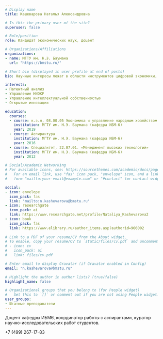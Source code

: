 ```yaml
---
# Display name
title: Кашеварова Наталья Александровна

# Is this the primary user of the site?
superuser: false

# Role/position
role: Кандидат экономических наук, доцент

# Organizations/Affiliations
organizations:
- name: МГТУ им. Н.Э. Баумана
  url: "https://bmstu.ru/"

# Short bio (displayed in user profile at end of posts)
bio: Научные интересы лежат в области инструментов цифровой экономики, управления НИОКР, управления интеллектуальной собственностью, открытых инноваций

interests:
- Патентный анализ
- Управление НИОКР
- Управление интеллектуальной собственностью
- Открытые инновации

education:
  courses:
  - course: к.э.н, 08.00.05 Экономика и управление народным хозяйством (по отраслям)
    institution: МГТУ им. Н.Э. Баумана (кафедра ИБМ-6)
    year: 2019
  - course: Аспирантура
    institution: МГТУ им. Н.Э. Баумана (кафедра ИБМ-6)
    year: 2016
  - course: Специалитет, 22.07.01. «Менеджмент высоких технологий»
    institution: МГТУ им. Н.Э. Баумана (кафедра ИБМ-6)
    year: 2012

# Social/Academic Networking
# For available icons, see: https://sourcethemes.com/academic/docs/page-builder/#icons
#   For an email link, use "fas" icon pack, "envelope" icon, and a link in the
#   form "mailto:your-email@example.com" or "#contact" for contact widget.

social:
- icon: envelope
  icon_pack: fas
  link: 'mailto:n.kashevarova@bmstu.ru'
- icon: researchgate
  icon_pack: ai
  link: https://www.researchgate.net/profile/Nataliya_Kashevarova2
- icon: book
  icon_pack: fas
  link: https://www.elibrary.ru/author_items.asp?authorid=966002
  
# Link to a PDF of your resume/CV from the About widget.
# To enable, copy your resume/CV to `static/files/cv.pdf` and uncomment the lines below.
# - icon: cv
#   icon_pack: ai
#   link: files/cv.pdf

# Enter email to display Gravatar (if Gravatar enabled in Config)
email: "n.kashevarova@bmstu.ru"

# Highlight the author in author lists? (true/false)
highlight_name: false

# Organizational groups that you belong to (for People widget)
#   Set this to `[]` or comment out if you are not using People widget.
user_groups:
- Штатные преподаватели
---
```


Доцент кафедры ИБМ6, координатор работы с аспирантами, куратор научно-исследовательских работ студентов.

+7 (499) 267-17-83


